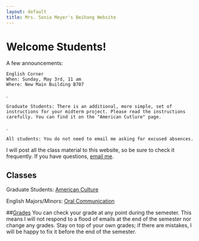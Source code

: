 ```yaml
---
layout: default
title: Mrs. Sonia Meyer's Beihang Website
---
```


# Welcome Students!

A few announcements:

	English Corner
	When: Sunday, May 3rd, 11 am
	Where: New Main Building B707
.

	Graduate Students: There is an additional, more simple, set of instructions for your midterm project. Please read the instructions carefully. You can find it on the "American Cutlure" page.
.

	All students: You do not need to email me asking for excused absences.
	

I will post all the class material to this website, so be sure to check it frequently. If you have questions, [email me](mailto:sonia@meyercraft.net).

## Classes

Graduate Students: [American Culture](/classes/americanculture.html)

English Majors/Minors: [Oral Communication](/classes/oralenglish.html)

##[Grades](gradesform/form/form.html)
You can check your grade at any point during the semester. This means I will not respond to a flood of emails at the end of the semester nor change any grades. Stay on top of your own grades; if there are mistakes, I will be happy to fix it before the end of the semester.

